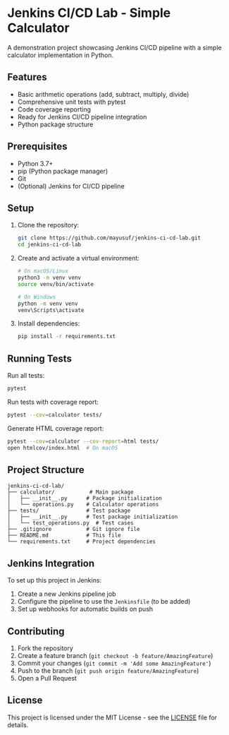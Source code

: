 # Jenkins CI/CD Lab - Simple Calculator

A demonstration project showcasing Jenkins CI/CD pipeline with a simple calculator implementation in Python.

## Features

- Basic arithmetic operations (add, subtract, multiply, divide)
- Comprehensive unit tests with pytest
- Code coverage reporting
- Ready for Jenkins CI/CD pipeline integration
- Python package structure

## Prerequisites

- Python 3.7+
- pip (Python package manager)
- Git
- (Optional) Jenkins for CI/CD pipeline

## Setup

1. Clone the repository:
   ```bash
   git clone https://github.com/mayusuf/jenkins-ci-cd-lab.git
   cd jenkins-ci-cd-lab
   ```

2. Create and activate a virtual environment:
   ```bash
   # On macOS/Linux
   python3 -m venv venv
   source venv/bin/activate
   
   # On Windows
   python -m venv venv
   venv\Scripts\activate
   ```

3. Install dependencies:
   ```bash
   pip install -r requirements.txt
   ```

## Running Tests

Run all tests:
```bash
pytest
```

Run tests with coverage report:
```bash
pytest --cov=calculator tests/
```

Generate HTML coverage report:
```bash
pytest --cov=calculator --cov-report=html tests/
open htmlcov/index.html  # On macOS
```

## Project Structure

```
jenkins-ci-cd-lab/
├── calculator/           # Main package
│   ├── __init__.py      # Package initialization
│   └── operations.py    # Calculator operations
├── tests/               # Test package
│   ├── __init__.py      # Test package initialization
│   └── test_operations.py  # Test cases
├── .gitignore           # Git ignore file
├── README.md            # This file
└── requirements.txt     # Project dependencies
```

## Jenkins Integration

To set up this project in Jenkins:

1. Create a new Jenkins pipeline job
2. Configure the pipeline to use the `Jenkinsfile` (to be added)
3. Set up webhooks for automatic builds on push

## Contributing

1. Fork the repository
2. Create a feature branch (`git checkout -b feature/AmazingFeature`)
3. Commit your changes (`git commit -m 'Add some AmazingFeature'`)
4. Push to the branch (`git push origin feature/AmazingFeature`)
5. Open a Pull Request

## License

This project is licensed under the MIT License - see the [LICENSE](LICENSE) file for details.
